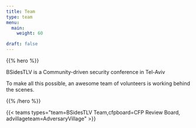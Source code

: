 ```yaml
---
title: Team
type: team
menu:
  main:
    weight: 60

draft: false
---
```


{{% hero %}}

BSidesTLV is a Community-driven security conference in Tel-Aviv

To make all this possible, an awesome team of volunteers is working behind the scenes.

{{% /hero %}}

{{< teams types="team=BSidesTLV Team,cfpboard=CFP Review Board, advillageteam=AdversaryVillage" >}}

<!-- ...

{{% partners categories="communities,media" %}}
# Sponsors
{{% /partners %}}
-->
